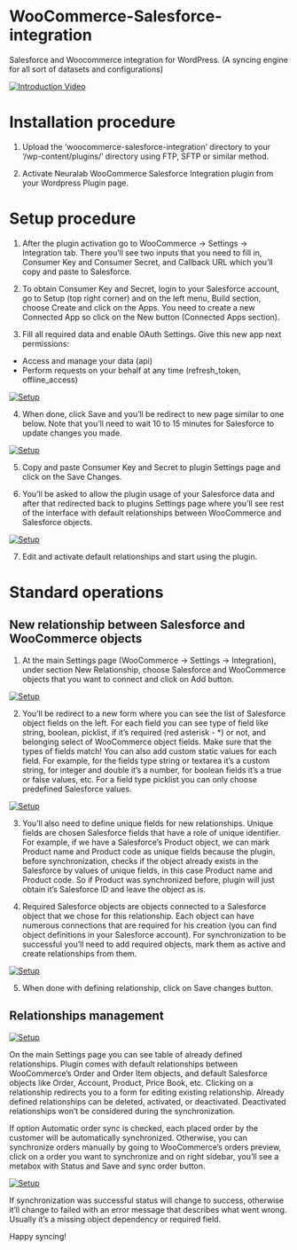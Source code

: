 # WooCommerce-Salesforce-integration
Salesforce and Woocommerce integration for WordPress. (A syncing engine for all sort of datasets and configurations)

[![Introduction Video](http://img.youtube.com/vi/W67pldjT_pE/0.jpg)](https://www.youtube.com/watch?v=W67pldjT_pE "Introduction Video")

# Installation procedure
1. Upload the ‘woocommerce-salesforce-integration’ directory to your ‘/wp-content/plugins/’ directory using FTP, SFTP or similar method.

2. Activate Neuralab WooCommerce Salesforce Integration plugin from your Wordpress Plugin page.


# Setup procedure

1. After the plugin activation go to WooCommerce → Settings → Integration tab. There you’ll see two inputs that you need to fill in, Consumer Key and Consumer Secret, and Callback URL which you’ll copy and paste to Salesforce.

2. To obtain Consumer Key and Secret, login to your Salesforce account, go to Setup (top right corner) and on the left menu, Build section, choose Create and click on the Apps. You need to create a new Connected App so click on the New button (Connected Apps section). 

3. Fill all required data and enable OAuth Settings. Give this new app next permissions:
 - Access and manage your data (api)
 - Perform requests on your behalf at any time (refresh_token, offline_access)
 
 [![Setup](https://www.neuralab.net/wp-content/uploads/2016/08/NWSI-Setup-1.png)](https://www.neuralab.net/wp-content/uploads/2016/08/NWSI-Setup-1.png "Setup")


4. When done, click Save and you’ll be redirect to new page similar to one below. Note that you’ll need to wait 10 to 15 minutes for Salesforce to update changes you made.

 [![Setup](https://www.neuralab.net/wp-content/uploads/2016/08/NWSI-Setup-2.png)](https://www.neuralab.net/wp-content/uploads/2016/08/NWSI-Setup-2.png "Setup")

5. Copy and paste Consumer Key and Secret to plugin Settings page and click on the Save Changes. 

6. You’ll be asked to allow the plugin usage of your Salesforce data and after that redirected back to plugins Settings page where you’ll see rest of the interface with default relationships between WooCommerce and Salesforce objects.

 [![Setup](https://www.neuralab.net/wp-content/uploads/2016/08/NWSI-Setup-3.png)](https://www.neuralab.net/wp-content/uploads/2016/08/NWSI-Setup-3.png "Setup")

7. Edit and activate default relationships and start using the plugin.

# Standard operations

## New relationship between Salesforce and WooCommerce objects

1. At the main Settings page (WooCommerce → Settings → Integration), under section New Relationship, choose Salesforce and WooCommerce objects that you want to connect and click on Add button.

 [![Setup](https://www.neuralab.net/wp-content/uploads/2016/08/NWSI-Operating-1.png)](https://www.neuralab.net/wp-content/uploads/2016/08/NWSI-Operating-1.png "Setup")
 
 2. You’ll be redirect to a new form where you can see the list of Salesforce object fields on the left. For each field you can see type of field like string, boolean, picklist, if it’s required (red asterisk - *) or not, and belonging select of WooCommerce object fields. Make sure that the types of fields match! You can also add custom static values for each field. For example, for the fields type string or textarea it’s a custom string, for integer and double it’s a number, for boolean fields it’s a true or false values, etc. For a field type picklist you can only choose predefined Salesforce values. 
 
 [![Setup](https://www.neuralab.net/wp-content/uploads/2016/08/NWSI-Operating-2.png)](https://www.neuralab.net/wp-content/uploads/2016/08/NWSI-Operating-2.png "Setup")

3. You’ll also need to define unique fields for new relationships. Unique fields are chosen Salesforce fields that have a role of unique identifier. For example, if we have a Salesforce’s Product object, we can mark Product name and Product code as unique fields because the plugin, before synchronization, checks if the object already exists in the Salesforce by values of unique fields, in this case Product name and Product code. So if Product was synchronized before, plugin will just obtain it’s Salesforce ID and leave the object as is. 

4. Required Salesforce objects are objects connected to a Salesforce object that we chose for this relationship. Each object can have numerous connections that are required for his creation (you can find object definitions in your Salesforce account). For synchronization to be successful you’ll need to add required objects, mark them as active and create relationships from them.

 [![Setup](https://www.neuralab.net/wp-content/uploads/2016/08/NWSI-Operating-3.png)](https://www.neuralab.net/wp-content/uploads/2016/08/NWSI-Operating-3.png "Setup")
 
 5. When done with defining relationship, click on Save changes button.

## Relationships management

 [![Setup](https://www.neuralab.net/wp-content/uploads/2016/08/NWSI-Operating-4.png)](https://www.neuralab.net/wp-content/uploads/2016/08/NWSI-Operating-4.png "Setup")
 
 On the main Settings page you can see table of already defined relationships. Plugin comes with default relationships between WooCommerce’s Order and Order Item objects, and default Salesforce objects like Order, Account, Product, Price Book, etc. Clicking on a relationship redirects you to a form for editing existing relationship. Already defined relationships can be deleted, activated, or deactivated. Deactivated relationships won’t be considered during the synchronization.
 
If option Automatic order sync is checked, each placed order by the customer will be automatically synchronized. Otherwise, you can synchronize orders manually by going to WooCommerce’s orders preview, click on a order you want to synchronize and on right sidebar, you’ll see a metabox with Status and Save and sync order button.

 [![Setup](https://www.neuralab.net/wp-content/uploads/2016/08/NWSI-Operating-5.png)](https://www.neuralab.net/wp-content/uploads/2016/08/NWSI-Operating-5.png "Setup")

If synchronization was successful status will change to success, otherwise it’ll change to failed with an error message that describes what went wrong. Usually it’s a missing object dependency or required field.


Happy syncing! 
 
